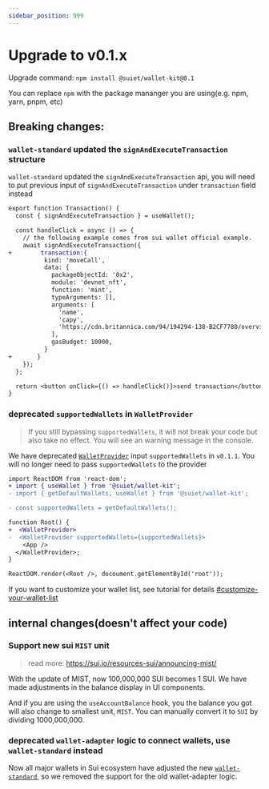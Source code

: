 ```yaml
---
sidebar_position: 999
---
```


# Upgrade to v0.1.x

Upgrade command: `npm install @suiet/wallet-kit@0.1`

You can replace `npm` with the package mananger you are using(e.g. npm, yarn, pnpm, etc)

## Breaking changes:

### `wallet-standard` updated the `signAndExecuteTransaction` structure

`wallet-standard` updated the `signAndExecuteTransaction` api, you will need to put previous input of `signAndExecuteTransaction` under `transaction` field instead

```diff
export function Transaction() {
  const { signAndExecuteTransaction } = useWallet();

  const handleClick = async () => {
    // the following example comes from sui wallet official example.
    await signAndExecuteTransaction({
+        transaction:{
          kind: 'moveCall',
          data: {
            packageObjectId: '0x2',
            module: 'devnet_nft',
            function: 'mint',
            typeArguments: [],
            arguments: [
              'name',
              'capy',
              'https://cdn.britannica.com/94/194294-138-B2CF7780/overview-capybara.jpg?w=800&h=450&c=crop',
            ],
            gasBudget: 10000,
          }
+       }
    });
  };

  return <button onClick={() => handleClick()}>send transaction</button>;
}
```

### deprecated `supportedWallets` in `WalletProvider`

> If you still bypassing `supportedWallets`, it will not break your code but also take no effect. You will see an warning message in the console.

We have deprecated [`WalletProvider`](/docs/components/WalletProvider) input `supportedWallets` in `v0.1.1`. You will no longer need to pass `supportedWallets` to the provider

```diff
import ReactDOM from 'react-dom';
+ import { useWallet } from '@suiet/wallet-kit';
- import { getDefaultWallets, useWallet } from '@suiet/wallet-kit';

- const supportedWallets = getDefaultWallets();

function Root() {
+  <WalletProvider>
-  <WalletProvider supportedWallets={supportedWallets}>
    <App />
  </WalletProvider>;
}

ReactDOM.render(<Root />, docoument.getElementById('root'));
```

If you want to customize your wallet list, see tutorial for details [#customize-your-wallet-list](https://github.com/suiet/wallet-kit/blob/main/website/docs/components/WalletProvider.md#customize-your-wallet-list)

## internal changes(doesn't affect your code)

### Support new sui `MIST` unit

> read more: https://sui.io/resources-sui/announcing-mist/

With the update of MIST, now 100,000,000 SUI becomes 1 SUI. We have made adjustments in the balance display in UI components.

And if you are using the `useAccountBalance` hook, you the balance you got will also change to smallest unit, `MIST`. You can manually convert it to `SUI` by dividing 1000,000,000.

### deprecated `wallet-adapter` logic to connect wallets, use `wallet-standard` instead

Now all major wallets in Sui ecosystem have adjusted the new [`wallet-standard`](https://github.com/wallet-standard/wallet-standard), so we removed the support for the old wallet-adapter logic.
